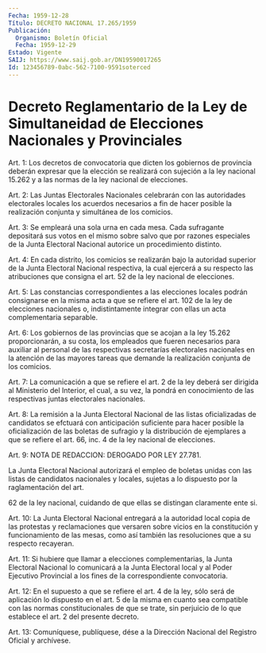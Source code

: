 ```yaml
---
Fecha: 1959-12-28
Título: DECRETO NACIONAL 17.265/1959
Publicación:
  Organismo: Boletín Oficial
  Fecha: 1959-12-29
Estado: Vigente
SAIJ: https://www.saij.gob.ar/DN19590017265
Id: 123456789-0abc-562-7100-9591soterced
---
```

# Decreto Reglamentario de la Ley de Simultaneidad de Elecciones Nacionales y Provinciales

<a id="1"></a>
Art. 1: Los decretos de convocatoria que dicten los gobiernos de provincia deberán expresar que la elección se realizará con sujeción a la ley nacional 15.262 y a las normas de la ley nacional de elecciones.

<a id="2"></a>
Art. 2: Las Juntas Electorales Nacionales celebrarán con las autoridades electorales locales los acuerdos necesarios a fin de hacer posible la realización conjunta y simultánea de los comicios.

<a id="3"></a>
Art. 3: Se empleará una sola urna en cada mesa. Cada sufragante depositará sus votos en el mismo sobre salvo que por razones especiales de la Junta Electoral Nacional autorice un procedimiento distinto.

<a id="4"></a>
Art. 4: En cada distrito, los comicios se realizarán bajo la autoridad superior de la Junta Electoral Nacional respectiva, la cual ejercerá a su respecto las atribuciones que consigna el art. 52 de la ley nacional de elecciones.

<a id="5"></a>
Art. 5: Las constancias correspondientes a las elecciones locales podrán consignarse en la misma acta a que se refiere el art. 102 de la ley de elecciones nacionales o, indistintamente integrar con ellas un acta complementaria separable.

<a id="6"></a>
Art. 6: Los gobiernos de las provincias que se acojan a la ley 15.262 proporcionarán, a su costa, los empleados que fueren necesarios para auxiliar al personal de las respectivas secretarías electorales nacionales en la atención de las mayores tareas que demande la realización conjunta de los comicios.

<a id="7"></a>
Art. 7: La comunicación a que se refiere el art. 2 de la ley deberá ser dirigida al Ministerio del Interior, el cual, a su vez, la pondrá en conocimiento de las respectivas juntas electorales nacionales.

<a id="8"></a>
Art. 8: La remisión a la Junta Electoral Nacional de las listas oficializadas de candidatos se efctuará con anticipación suficiente para hacer posible la oficialización de las boletas de sufragio y la distribución de ejemplares a que se refiere el art. 66, inc. 4 de la ley nacional de elecciones.

<a id="9"></a>
Art. 9: NOTA DE REDACCION: DEROGADO POR LEY 27.781.

La Junta Electoral Nacional autorizará el empleo de boletas unidas con las listas de candidatos nacionales y locales, sujetas a lo dispuesto por la raglamentación del art.

62 de la ley nacional, cuidando de que ellas se distingan claramente ente si.

<a id="10"></a>
Art. 10: La Junta Electoral Nacional entregará a la autoridad local copia de las protestas y reclamaciones que versaren sobre vicios en la constitución y funcionamiento de las mesas, como así también las resoluciones que a su respecto recayeran.

<a id="11"></a>
Art. 11: Si hubiere que llamar a elecciones complementarias, la Junta Electoral Nacional lo comunicará a la Junta Electoral local y al Poder Ejecutivo Provincial a los fines de la correspondiente convocatoria.

<a id="12"></a>
Art. 12: En el supuesto a que se refiere el art. 4 de la ley, sólo será de aplicación lo dispuesto en el art. 5 de la misma en cuanto sea compatible con las normas constitucionales de que se trate, sin perjuicio de lo que establece el art. 2 del presente decreto.

<a id="13"></a>
Art. 13: Comuníquese, publíquese, dése a la Dirección Nacional del Registro Oficial y archívese.